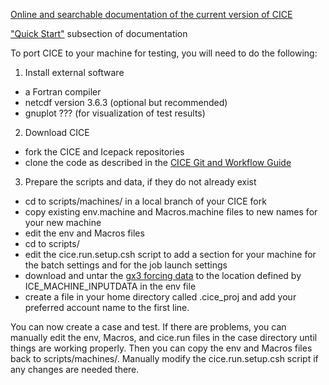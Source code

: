 [Online and searchable documentation of the current version of CICE](https://cice-consortium.github.io/CICE/)

["Quick Start"](https://cice-consortium.github.io/CICE/cice_2_quick_start.html) subsection of documentation

To port CICE to your machine for testing, you will need to do the following:
1.  Install external software
+ a Fortran compiler
+ netcdf version 3.6.3 (optional but recommended)
+ gnuplot ??? (for visualization of test results)
2.  Download CICE
+ fork the CICE and Icepack repositories
+ clone the code as described in the [CICE Git and Workflow Guide](https://docs.google.com/document/d/1rR6WAvZQT9iAMUp-m_HZ06AUCCI19mguFialsMCYs9o)
3.  Prepare the scripts and data, if they do not already exist 
+ cd to scripts/machines/ in a local branch of your CICE fork
+ copy existing env.machine and Macros.machine files to new names for your new machine
+ edit the env and Macros files
+ cd to scripts/
+ edit the cice.run.setup.csh script to add a section for your machine for the batch settings and for the job launch settings
+ download and untar the [gx3 forcing data](https://github.com/CICE-Consortium/CICE/wiki/Testing-CICE) to the location defined by ICE_MACHINE_INPUTDATA in the env file
+ create a file in your home directory called .cice_proj and add your preferred account name to the first line.

You can now create a case and test.  If there are problems, you can manually edit the env, Macros, and cice.run files in the case directory until things are working properly.  Then you can copy the env and Macros files back to scripts/machines/.  Manually modify the cice.run.setup.csh script if any changes are needed there.
